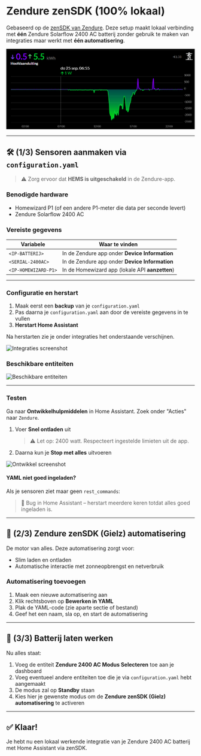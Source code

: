 # Zendure zenSDK (100% lokaal)

Gebaseerd op de [zenSDK van Zendure](https://github.com/Zendure/zenSDK). Deze setup maakt lokaal verbinding met **één** Zendure Solarflow 2400 AC batterij zonder gebruik te maken van integraties maar werkt met **één automatisering**. 

![Preview](Images/NOM.png)

---

## 🛠️ (1/3) Sensoren aanmaken via `configuration.yaml`

> ⚠️ Zorg ervoor dat **HEMS is uitgeschakeld** in de Zendure-app.

### Benodigde hardware

- Homewizard P1 (of een andere P1-meter die data per seconde levert)
- Zendure Solarflow 2400 AC  

### Vereiste gegevens

| Variabele            | Waar te vinden                                 |
|----------------------|------------------------------------------------|
| `<IP-BATTERIJ>`      | In de Zendure app onder **Device Information** |
| `<SERIAL-2400AC>`    | In de Zendure app onder **Device Information**  |
| `<IP-HOMEWIZARD-P1>` | In de Homewizard app (lokale API **aanzetten**) |

---

### Configuratie en herstart

1. Maak eerst een **backup** van je `configuration.yaml`
2. Pas daarna je `configuration.yaml` aan door de vereiste gegevens in te vullen
3. **Herstart Home Assistant**

Na herstarten zie je onder integraties het onderstaande verschijnen.

![Integraties screenshot](https://tweakers.net/i/E7bxQrCWwNpk4ZDFy1JQ9ITlLVE=/fit-in/4000x4000/filters:no_upscale():strip_exif()/f/image/UXu36CdUJ1KpqALNx5mSgJcP.png?f=user_large)

### Beschikbare entiteiten

![Beschikbare entiteiten](https://tweakers.net/i/kDfTMKTEIfmvs-lswXC8JOUIGYI=/800x/filters:strip_icc():strip_exif()/f/image/ybYjJIurZDrRxGMWhmq1Psby.jpg?f=fotoalbum_large)  

---

### Testen

Ga naar **Ontwikkelhulpmiddelen** in Home Assistant. Zoek onder "Acties" naar `Zendure`.

1. Voer **Snel ontladen** uit  
   > ⚠️ Let op: 2400 watt. Respecteert ingestelde limieten uit de app.

2. Daarna kun je **Stop met alles** uitvoeren

![Ontwikkel screenshot](https://tweakers.net/i/JxXs0t_MueIsdCrf_szwqhRYaHw=/800x/filters:strip_exif()/f/image/8Eh4Sb8T2h2sj23qvkg3NOHx.png?f=fotoalbum_large)  

#### YAML niet goed ingeladen?

Als je sensoren ziet maar geen `rest_commands`:  
> 🔁 Bug in Home Assistant – herstart meerdere keren totdat alles goed ingeladen is.

---

## 🤖 (2/3) Zendure zenSDK (Gielz) automatisering

De motor van alles. Deze automatisering zorgt voor:

- Slim laden en ontladen
- Automatische interactie met zonneopbrengst en netverbruik

### Automatisering toevoegen

1. Maak een nieuwe automatisering aan
2. Klik rechtsboven op **Bewerken in YAML**
3. Plak de YAML-code (zie aparte sectie of bestand)
4. Geef het een naam, sla op, en start de automatisering

---

## 🔋 (3/3) Batterij laten werken

Nu alles staat:

1. Voeg de entiteit **Zendure 2400 AC Modus Selecteren** toe aan je dashboard
2. Voeg eventueel andere entiteiten toe die je via `configuration.yaml` hebt aangemaakt
3. De modus zal op **Standby** staan
4. Kies hier je gewenste modus om de **Zendure zenSDK (Gielz) automatisering** te activeren

---

## ✅ Klaar!

Je hebt nu een lokaal werkende integratie van je Zendure 2400 AC batterij met Home Assistant via zenSDK.
